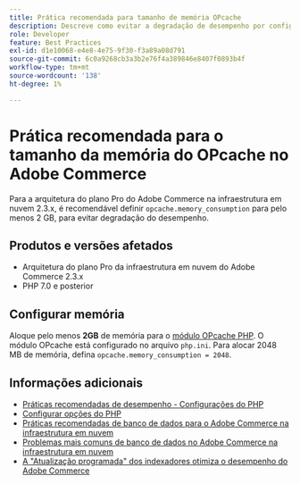 ```yaml
---
title: Prática recomendada para tamanho de memória OPcache
description: Descreve como evitar a degradação de desempenho por configurações específicas de consumo de memória OPcache em projetos Adobe Commerce.
role: Developer
feature: Best Practices
exl-id: d1e10068-e4e8-4e75-9f30-f3a89a08d791
source-git-commit: 6c0a9268cb3a3b2e76f4a389846e8407f0893b4f
workflow-type: tm+mt
source-wordcount: '138'
ht-degree: 1%

---
```


# Prática recomendada para o tamanho da memória do OPcache no Adobe Commerce

Para a arquitetura do plano Pro do Adobe Commerce na infraestrutura em nuvem 2.3.x, é recomendável definir `opcache.memory_consumption` para pelo menos 2 GB, para evitar degradação do desempenho.

## Produtos e versões afetados

* Arquitetura do plano Pro da infraestrutura em nuvem do Adobe Commerce 2.3.x
* PHP 7.0 e posterior

## Configurar memória

Aloque pelo menos **2GB** de memória para o [módulo OPcache PHP](https://www.php.net/manual/en/book.opcache.php). O módulo OPcache está configurado no arquivo `php.ini`. Para alocar 2048 MB de memória, defina `opcache.memory_consumption = 2048`.

## Informações adicionais

* [Práticas recomendadas de desempenho - Configurações do PHP](../../../performance/software.md#php-settings)
* [Configurar opções do PHP](https://experienceleague.adobe.com/en/docs/commerce-cloud-service/user-guide/configure/app/configure-app-yaml)
* [Práticas recomendadas de banco de dados para o Adobe Commerce na infraestrutura em nuvem](database-on-cloud.md)
* [Problemas mais comuns de banco de dados no Adobe Commerce na infraestrutura em nuvem](../maintenance/resolve-database-performance-issues.md)
* [A &quot;Atualização programada&quot; dos indexadores otimiza o desempenho do Adobe Commerce](../maintenance/indexer-configuration.md)
